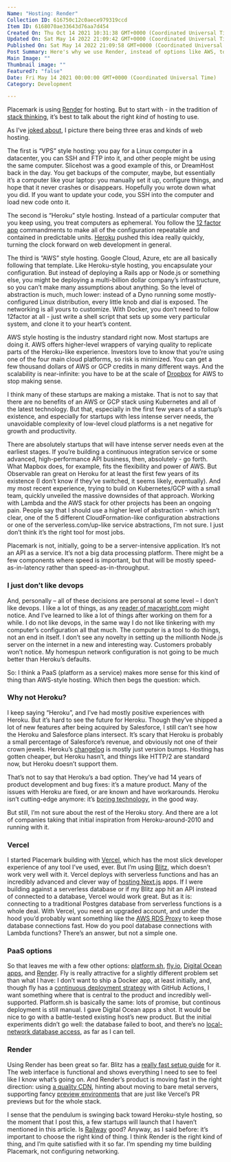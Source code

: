 ```yaml
---
Name: "Hosting: Render"
Collection ID: 616750c12c0aece979319ccd
Item ID: 6168070ae33643d76aa7d454
Created On: Thu Oct 14 2021 10:31:38 GMT+0000 (Coordinated Universal Time)
Updated On: Sat May 14 2022 21:09:42 GMT+0000 (Coordinated Universal Time)
Published On: Sat May 14 2022 21:09:58 GMT+0000 (Coordinated Universal Time)
Post Summary: Here's why we use Render, instead of options like AWS, to host our map editor.
Main Image: ""
Thumbnail image: ""
Featured?: "false"
Date: Fri May 14 2021 00:00:00 GMT+0000 (Coordinated Universal Time)
Category: Development

---
```


Placemark is using [Render](https://render.com/) for hosting. But to start with - in the tradition of [stack thinking](https://blog.placemark.io/2021/05/06/stack-thinking.html), it’s best to talk about the right *kind* of hosting to use.

As I’ve [joked about](https://twitter.com/tmcw/status/1389990393744445440), I picture there being three eras and kinds of web hosting.

The first is “VPS” style hosting: you pay for a Linux computer in a datacenter, you can SSH and FTP into it, and other people might be using the same computer. Slicehost was a good example of this, or DreamHost back in the day. You get backups of the computer, maybe, but essentially it’s a computer like your laptop: you manually set it up, configure things, and hope that it never crashes or disappears. Hopefully you wrote down what you did. If you want to update your code, you SSH into the computer and load new code onto it.

The second is “Heroku” style hosting. Instead of a particular computer that you keep using, you treat computers as ephemeral. You follow the [12 factor app](https://12factor.net/) commandments to make all of the configuration repeatable and contained in predictable units. [Heroku](https://www.heroku.com/) pushed this idea really quickly, turning the clock forward on web development in general.

The third is “AWS” style hosting. Google Cloud, Azure, etc are all basically following that template. Like Heroku-style hosting, you encapsulate your configuration. But instead of deploying a Rails app or Node.js or something else, you might be deploying a multi-billion dollar company’s infrastructure, so you can’t make many assumptions about anything. So the level of abstraction is much, much lower: instead of a Dyno running some mostly-configured Linux distribution, every little knob and dial is exposed. The networking is all yours to customize. With Docker, you don’t need to follow 12factor at all - just write a shell script that sets up some very particular system, and clone it to your heart’s content.

AWS style hosting is the industry standard right now. Most startups are doing it. AWS offers higher-level wrappers of varying quality to replicate parts of the Heroku-like experience. Investors love to know that you’re using one of the four main cloud platforms, so risk is minimized. You can get a few thousand dollars of AWS or GCP credits in many different ways. And the scalability is near-infinite: you have to be at the scale of [Dropbox](https://www.wired.com/2016/03/epic-story-dropboxs-exodus-amazon-cloud-empire/) for AWS to stop making sense.

I think many of these startups are making a mistake. That is not to say that there are no benefits of an AWS or GCP stack using Kubernetes and all of the latest technology. But that, especially in the first few years of a startup’s existence, and especially for startups with less intense server needs, the unavoidable complexity of low-level cloud platforms is a net negative for growth and productivity.

There are absolutely startups that will have intense server needs even at the earliest stages. If you’re building a continuous integration service or some advanced, high-performance API business, then, absolutely - go forth. What Mapbox does, for example, fits the flexibility and power of AWS. But Observable ran great on Heroku for at least the first few years of its existence (I don’t know if they’ve switched, it seems likely, eventually). And my most recent experience, trying to build on Kubernetes/GCP with a small team, quickly unveiled the massive downsides of that approach. Working with Lambda and the AWS stack for other projects has been an ongoing pain. People say that I should use a higher level of abstraction - which isn’t clear, one of the 5 different CloudFormation-like configuration abstractions or one of the serverless.com/up-like service abstractions, I’m not sure. I just don’t think it’s the right tool for most jobs.

Placemark is not, initially, going to be a server-intensive application. It’s not an API as a service. It’s not a big data processing platform. There might be a few components where speed is important, but that will be mostly speed-as-in-latency rather than speed-as-in-throughput.

### I just don’t like devops

And, personally – all of these decisions are personal at some level – I don’t like devops. I like a lot of things, as any [reader of macwright.com](https://macwright.com/) might notice. And I’ve learned to like a lot of things after working on them for a while. I do not like devops, in the same way I do not like tinkering with my computer’s configuration all that much. The computer is a tool to do things, not an end in itself. I don’t see any novelty in setting up the millionth Node.js server on the internet in a new and interesting way. Customers probably won’t notice. My homespun network configuration is not going to be much better than Heroku’s defaults.

So: I think a PaaS (platform as a service) makes more sense for this kind of thing than AWS-style hosting. Which then begs the question: which.

### Why not Heroku?

I keep saying “Heroku”, and I’ve had mostly positive experiences with Heroku. But it’s hard to see the future for Heroku. Though they’ve shipped a lot of new features after being acquired by Salesforce, I still can’t see how the Heroku and Salesforce plans intersect. It’s scary that Heroku is probably a small percentage of Salesforce’s revenue, and obviously not one of their crown jewels. Heroku’s [changelog](https://devcenter.heroku.com/changelog) is mostly just version bumps. Hosting has gotten cheaper, but Heroku hasn’t, and things like HTTP/2 are standard now, but Heroku doesn’t support them.

That’s not to say that Heroku’s a bad option. They’ve had 14 years of product development and bug fixes: it’s a mature product. Many of the issues with Heroku are fixed, or are known and have workarounds. Heroku isn’t cutting-edge anymore: it’s [boring technology](https://mcfunley.com/choose-boring-technology), in the good way.

But still, I’m not sure about the rest of the Heroku story. And there are a lot of companies taking that initial inspiration from Heroku-around-2010 and running with it.

### Vercel

I started Placemark building with [Vercel](https://vercel.com/), which has the most slick developer experience of any tool I’ve used, ever. But I’m using [Blitz](https://blog.placemark.io/2021/05/10/blitz.html), which doesn’t work very well with it. Vercel deploys with serverless functions and has an incredibly advanced and clever way of [hosting Next.js](https://vercel.com/docs/next.js/overview) apps. If I were building against a serverless database or if my Blitz app hit an API instead of connected to a database, Vercel would work great. But as it is: connecting to a traditional Postgres database from serverless functions is a whole deal. With Vercel, you need an upgraded account, and under the hood you’d probably want something like the [AWS RDS Proxy](https://aws.amazon.com/blogs/compute/using-amazon-rds-proxy-with-aws-lambda/) to keep those database connections fast. How do you pool database connections with Lambda functions? There’s an answer, but not a simple one.

### PaaS options

So that leaves me with a few other options: [platform.sh](https://platform.sh/), [fly.io](https://fly.io/), [Digital Ocean apps](https://www.digitalocean.com/products/app-platform/), and [Render](https://render.com/). Fly is really attractive for a slightly different problem set than what I have: I don’t want to ship a Docker app, at least initially, and, though fly has a [continuous deployment strategy](https://fly.io/docs/app-guides/continuous-deployment-with-github-actions/) with GitHub Actions, I want something where that is central to the product and incredibly well-supported. Platform.sh is basically the same: lots of promise, but continous deployment is still manual. I gave Digital Ocean apps a shot. It would be nice to go with a battle-tested existing host’s new product. But the initial experiments didn’t go well: the database failed to boot, and there’s no [local-network database access](https://www.digitalocean.com/community/questions/how-to-secure-database-connection-to-app-platform), as far as I can tell.

### Render

Using Render has been great so far. Blitz has a [really fast setup guide](https://blitzjs.com/docs/deploy-render) for it. The web interface is functional and shows everything I need to see to feel like I know what’s going on. And Render’s product is moving fast in the right direction: using [a quality CDN](https://community.render.com/t/all-static-sites-are-now-powered-by-fastly/598), hinting about moving to bare metal servers, supporting fancy [preview environments](https://render.com/docs/preview-environments) that are just like Vercel’s PR previews but for the whole stack.

I sense that the pendulum is swinging back toward Heroku-style hosting, so the moment that I post this, a few startups will launch that I haven’t mentioned in this article. Is [Railway](https://railway.app/) good? Anyway, as I said before: it’s important to choose the right kind of thing. I think Render is the right kind of thing, and I’m quite satisfied with it so far. I’m spending my time building Placemark, not configuring networking.
